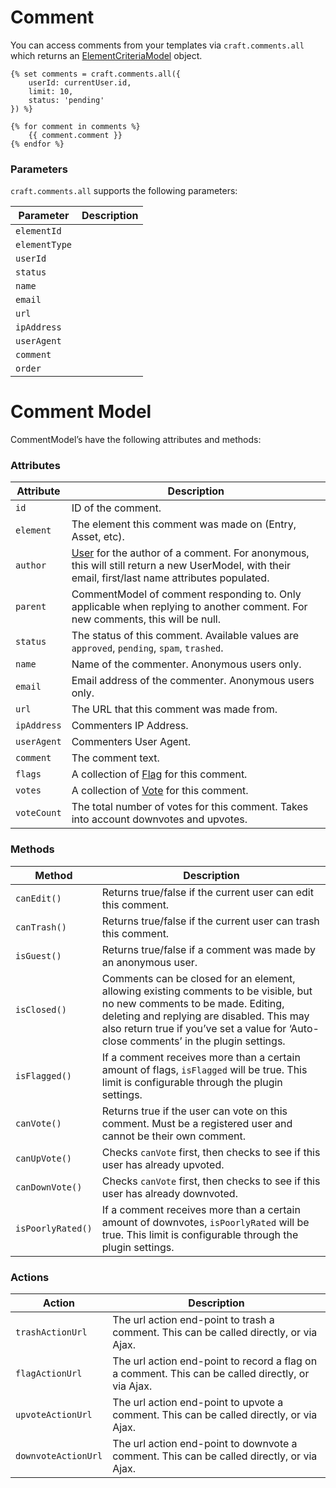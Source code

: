 # Comment

You can access comments from your templates via `craft.comments.all` which returns an [ElementCriteriaModel](http://buildwithcraft.com/docs/templating/elementcriteriamodel) object.

```twig
{% set comments = craft.comments.all({
    userId: currentUser.id,
    limit: 10,
    status: 'pending'
}) %}

{% for comment in comments %}
    {{ comment.comment }}
{% endfor %}
```

### Parameters

`craft.comments.all` supports the following parameters:

Parameter | Description
--- | ---
`elementId` |
`elementType` |
`userId` |
`status` |
`name` |
`email` |
`url` |
`ipAddress` |
`userAgent` |
`comment` |
`order` |




# Comment Model

CommentModel’s have the following attributes and methods:

### Attributes

Attribute | Description
--- | ---
`id` | ID of the comment.
`element` | The element this comment was made on (Entry, Asset, etc).
`author` | [User](https://docs.craftcms.com/api/v3/craft-elements-user.html) for the author of a comment. For anonymous, this will still return a new UserModel, with their email, first/last name attributes populated.
`parent` | CommentModel of comment responding to. Only applicable when replying to another comment. For new comments, this will be null.
`status` | The status of this comment. Available values are `approved`, `pending`, `spam`, `trashed`.
`name` | Name of the commenter. Anonymous users only.
`email` | Email address of the commenter. Anonymous users only.
`url` | The URL that this comment was made from.
`ipAddress` | Commenters IP Address.
`userAgent` | Commenters User Agent.
`comment` | The comment text.
`flags` | A collection of [Flag](/craft-plugins/comments/docs/developers/flag) for this comment.
`votes` | A collection of [Vote](/craft-plugins/comments/docs/developers/vote) for this comment.
`voteCount` | The total number of votes for this comment. Takes into account downvotes and upvotes.

### Methods

Method | Description
--- | ---
`canEdit()` | Returns true/false if the current user can edit this comment.
`canTrash()` | Returns true/false if the current user can trash this comment.
`isGuest()` | Returns true/false if a comment was made by an anonymous user.
`isClosed()` | Comments can be closed for an element, allowing existing comments to be visible, but no new comments to be made. Editing, deleting and replying are disabled. This may also return true if you’ve set a value for ‘Auto-close comments’ in the plugin settings.
`isFlagged()` | If a comment receives more than a certain amount of flags, `isFlagged` will be true. This limit is configurable through the plugin settings.
`canVote()` | Returns true if the user can vote on this comment. Must be a registered user and cannot be their own comment.
`canUpVote()` | Checks `canVote` first, then checks to see if this user has already upvoted.
`canDownVote()` | Checks `canVote` first, then checks to see if this user has already downvoted.
`isPoorlyRated()` | If a comment receives more than a certain amount of downvotes, `isPoorlyRated` will be true. This limit is configurable through the plugin settings.

### Actions

Action | Description
--- | ---
`trashActionUrl` | The url action end-point to trash a comment. This can be called directly, or via Ajax.
`flagActionUrl` | The url action end-point to record a flag on a comment. This can be called directly, or via Ajax.
`upvoteActionUrl` | The url action end-point to upvote a comment. This can be called directly, or via Ajax.
`downvoteActionUrl` | The url action end-point to downvote a comment. This can be called directly, or via Ajax.

